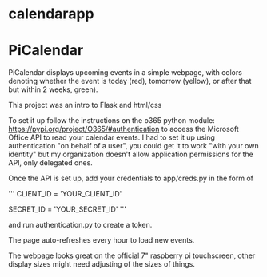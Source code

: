 # calendarapp
# PiCalendar

PiCalendar displays upcoming events in a simple webpage, with colors denoting whether the event is today (red), tomorrow (yellow), or after that but within 2 weeks, green).

This project was an intro to Flask and html/css

To set it up follow the instructions on the o365 python module: https://pypi.org/project/O365/#authentication to access the Microsoft Office API to read your calendar events. I had to set it up using authentication "on behalf of a user", you could get it to work "with your own identity" but my organization doesn't allow application permissions for the API, only delegated ones.

Once the API is set up, add your credentials to app/creds.py in the form of

'''
CLIENT_ID = 'YOUR_CLIENT_ID'

SECRET_ID = 'YOUR_SECRET_ID'
'''

and run authentication.py to create a token.

The page auto-refreshes every hour to load new events.

The webpage looks great on the official 7" raspberry pi touchscreen, other display sizes might need adjusting of the sizes of things.
